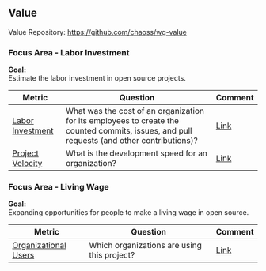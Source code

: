 ## Value
Value Repository: https://github.com/chaoss/wg-value

### Focus Area - Labor Investment

**Goal:**  
Estimate the labor investment in open source projects.

<div>
<table>
  <thead><tr><th>Metric</th><th>Question</th><th>Comment</th></tr></thead>
<tbody>
  <tr><td><a href="https://chaoss.community/metric-labor-investment/">Labor Investment</a></td><td>What was the cost of an organization for its employees to create the counted commits, issues, and pull requests (and other contributions)?</td><td><a href="https://github.com/chaoss/wg-value/issues/29">Link</a></td></tr>
  <tr><td><a href="https://chaoss.community/metric-project-velocity/">Project Velocity</a></td><td>What is the development speed for an organization?</td><td><a href="https://github.com/chaoss/wg-value/issues/28">Link</a></td></tr>
</tbody>
</table>
</div>

### Focus Area - Living Wage

**Goal:**  
Expanding opportunities for people to make a living wage in open source.

<div>
<table>
  <thead><tr><th>Metric</th><th>Question</th><th>Comment</th></tr></thead>
<tbody>
  <tr><td><a href="https://chaoss.community/metric-organizational-users/">Organizational Users</a></td><td>Which organizations are using this project? </td><td><a href="https://github.com/chaoss/wg-value/issues/27">Link</a></td></tr>
</tbody>
</table>
</div>
